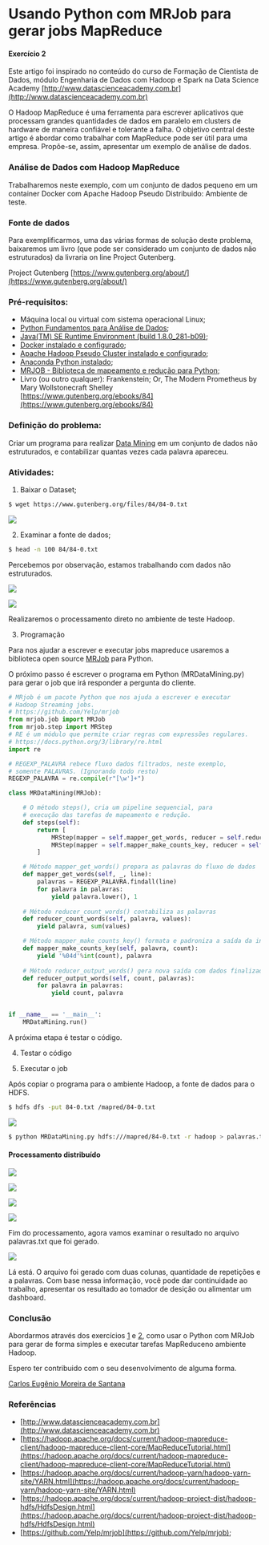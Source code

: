 # Usando Python com MRJob para gerar jobs MapReduce


#### Exercício 2


Este artigo foi inspirado no conteúdo do curso de Formação de Cientista de Dados, módulo Engenharia de Dados com Hadoop e Spark na Data Science Academy [http://www.datascienceacademy.com.br](http://www.datascienceacademy.com.br) 


O Hadoop MapReduce é uma ferramenta para escrever aplicativos que processam grandes quantidades de dados em paralelo em clusters de hardware de maneira confiável e tolerante a falha. O objetivo central deste artigo é abordar como trabalhar com MapReduce pode ser útil para uma empresa. Propõe-se, assim, apresentar um exemplo de análise de dados. 


###  Análise de Dados com Hadoop MapReduce


Trabalharemos neste exemplo, com um conjunto de dados pequeno em um container Docker com Apache Hadoop Pseudo Distribuido: Ambiente de teste.


### Fonte de dados

Para exemplificarmos, uma das várias formas de solução deste problema, baixaremos um livro (que pode ser considerado um conjunto de dados não estruturados) da livraria on line Project Gutenberg.

Project Gutenberg
[https://www.gutenberg.org/about/](https://www.gutenberg.org/about/)


### Pré-requisitos:  

- Máquina local ou virtual com sistema operacional Linux;
- [Python Fundamentos para Análise de Dados](https://www.datascienceacademy.com.br/course?courseid=python-fundamentos);
- [Java(TM) SE Runtime Environment (build 1.8.0_281-b09)](https://www.java.com/pt-BR/download/ie_manual.jsp?locale=pt_BR);
- [Docker instalado e configurado](https://www.docker.com/get-started); 
- [Apache Hadoop Pseudo Cluster instalado e configurado](https://github.com/carlosemsantana/docker-hadoop);
- [Anaconda Python instalado](https://www.anaconda.com/products/individual#Downloads);
- [MRJOB - Biblioteca de mapeamento e redução para Python](https://github.com/Yelp/mrjob);
- Livro (ou outro qualquer): Frankenstein; Or, The Modern Prometheus by Mary Wollstonecraft Shelley<br>
[https://www.gutenberg.org/ebooks/84](https://www.gutenberg.org/ebooks/84)


### Definição do problema:


Criar um programa para realizar [Data Mining](https://pt.wikipedia.org/wiki/Minera%C3%A7%C3%A3o_de_dados) em um conjunto de dados não estruturados, e contabilizar quantas vezes cada palavra apareceu.


### Atividades:


1) Baixar o Dataset;

<!-- #region -->
```bash 
$ wget https://www.gutenberg.org/files/84/84-0.txt
```
<!-- #endregion -->

![](img/wget.png)


2) Examinar a fonte de dados;

<!-- #region -->
```bash 
$ head -n 100 84/84-0.txt
```
<!-- #endregion -->

Percebemos por observação, estamos trabalhando com dados não estruturados.


![](img/head1.png)


![](img/head2.png)


Realizaremos o processamento direto no ambiente de teste Hadoop.


3) Programação


Para nos ajudar a escrever e executar jobs mapreduce usaremos a biblioteca open source [MRJob](https://github.com/Yelp/mrjob) para Python. 


O próximo passo é escrever o programa em Python (MRDataMining.py) para gerar o job que irá responder a pergunta do cliente.



<!-- #region -->
```python
# MRjob é um pacote Python que nos ajuda a escrever e executar 
# Hadoop Streaming jobs.
# https://github.com/Yelp/mrjob
from mrjob.job import MRJob
from mrjob.step import MRStep
# RE é um módulo que permite criar regras com expressões regulares.
# https://docs.python.org/3/library/re.html
import re

# REGEXP_PALAVRA rebece fluxo dados filtrados, neste exemplo, 
# somente PALAVRAS. (Ignorando todo resto)
REGEXP_PALAVRA = re.compile(r"[\w']+")

class MRDataMining(MRJob):

    # O método steps(), cria um pipeline sequencial, para 
    # execução das tarefas de mapeamento e redução.
    def steps(self):
        return [
            MRStep(mapper = self.mapper_get_words, reducer = self.reducer_count_words),
            MRStep(mapper = self.mapper_make_counts_key, reducer = self.reducer_output_words)
        ]

    # Método mapper_get_words() prepara as palavras do fluxo de dados
    def mapper_get_words(self, _, line):
        palavras = REGEXP_PALAVRA.findall(line)
        for palavra in palavras:
            yield palavra.lower(), 1
            
    # Método reducer_count_words() contabiliza as palavras
    def reducer_count_words(self, palavra, values):
        yield palavra, sum(values)

    # Método mapper_make_counts_key() formata e padroniza a saída da informação
    def mapper_make_counts_key(self, palavra, count):
        yield '%04d'%int(count), palavra
        
    # Método reducer_output_words() gera nova saída com dados finalizados   
    def reducer_output_words(self, count, palavras):
        for palavra in palavras:
            yield count, palavra


if __name__ == '__main__':
    MRDataMining.run()
```
<!-- #endregion -->

A próxima etapa é testar o código.


4) Testar o código


5) Executar o job


Após copiar o programa para o ambiente Hadoop, a fonte de dados para o HDFS.

<!-- #region -->
```bash 
$ hdfs dfs -put 84-0.txt /mapred/84-0.txt
```
<!-- #endregion -->

![](img/cp-livro.png)

<!-- #region -->
```bash 
$ python MRDataMining.py hdfs:///mapred/84-0.txt -r hadoop > palavras.txt
```
<!-- #endregion -->

#### Processamento distribuído


![](img/saida1.png)


![](img/saida2.png)


![](img/saida3.png)


![](img/fim.png)


Fim do processamento, agora vamos examinar o resultado no arquivo palavras.txt que foi gerado.


![](img/palavras-txt.png)


Lá está. O arquivo foi gerado com duas colunas, quantidade de repetições e a palavras. Com base nessa informação, você pode dar continuidade ao trabalho, apresentar os resultado ao tomador de desição ou alimentar um dashboard.


### Conclusão


Abordarmos através dos exercícios [1](https://github.com/carlosemsantana/docker-mapreduce) e [2](https://github.com/carlosemsantana/docker-mapreduce/DataMining.md), como usar o Python com MRJob para gerar de forma simples e executar tarefas MapReduceno ambiente Hadoop.


Espero ter contribuido com o seu desenvolvimento de alguma forma.


[Carlos Eugênio Moreira de Santana](https://carlosemsantana.github.io/)


### Referências


- [http://www.datascienceacademy.com.br](http://www.datascienceacademy.com.br)<br>
- [https://hadoop.apache.org/docs/current/hadoop-mapreduce-client/hadoop-mapreduce-client-core/MapReduceTutorial.html](https://hadoop.apache.org/docs/current/hadoop-mapreduce-client/hadoop-mapreduce-client-core/MapReduceTutorial.html)<br>
- [https://hadoop.apache.org/docs/current/hadoop-yarn/hadoop-yarn-site/YARN.html](https://hadoop.apache.org/docs/current/hadoop-yarn/hadoop-yarn-site/YARN.html)<br>
- [https://hadoop.apache.org/docs/current/hadoop-project-dist/hadoop-hdfs/HdfsDesign.html](https://hadoop.apache.org/docs/current/hadoop-project-dist/hadoop-hdfs/HdfsDesign.html)<br>
- [https://github.com/Yelp/mrjob](https://github.com/Yelp/mrjob);

```python

```
